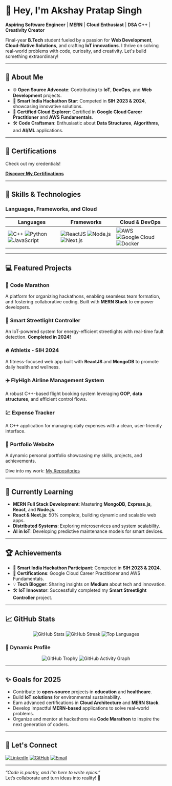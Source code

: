# 👋 Hey, I'm Akshay Pratap Singh  

**Aspiring Software Engineer** | **MERN** | **Cloud Enthusiast** | **DSA C++** | **Creativity Creator**  

Final-year **B.Tech** student fueled by a passion for **Web Development**, **Cloud-Native Solutions**, and crafting **IoT innovations**. I thrive on solving real-world problems with code, curiosity, and creativity. Let's build something extraordinary!  

---

## 🌟 About Me  

- 🌐 **Open Source Advocate**: Contributing to **IoT**, **DevOps**, and **Web Development** projects.  
- 🏅 **Smart India Hackathon Star**: Competed in **SIH 2023 & 2024**, showcasing innovative solutions.  
- 📜 **Certified Cloud Explorer**: Certified in **Google Cloud Career Practitioner** and **AWS Fundamentals**.  
- 🛠️ **Code Craftsman**: Enthusiastic about **Data Structures**, **Algorithms**, and **AI/ML** applications.  

---

## 📜 Certifications  

Check out my credentials!  

**[Discover My Certifications](https://github.com/akshayconqurers/certifications)**  

---

## 🚀 Skills & Technologies  

### Languages, Frameworks, and Cloud 

| Languages | Frameworks | Cloud & DevOps |
|-----------|------------|----------------|
| ![C++](https://img.shields.io/badge/C%2B%2B-00599C?style=for-the-badge&logo=c%2B%2B&logoColor=white) ![Python](https://img.shields.io/badge/Python-3776AB?style=for-the-badge&logo=python&logoColor=white) ![JavaScript](https://img.shields.io/badge/JavaScript-F7DF1E?style=for-the-badge&logo=javascript&logoColor=black) | ![ReactJS](https://img.shields.io/badge/ReactJS-61DAFB?style=for-the-badge&logo=react&logoColor=black) ![Node.js](https://img.shields.io/badge/Node.js-339933?style=for-the-badge&logo=node.js&logoColor=white) ![Next.js](https://img.shields.io/badge/Next.js-000000?style=for-the-badge&logo=next.js&logoColor=white) | ![AWS](https://img.shields.io/badge/Amazon%20AWS-232F3E?style=for-the-badge&logo=amazon-aws&logoColor=white) ![Google Cloud](https://img.shields.io/badge/Google%20Cloud-4285F4?style=for-the-badge&logo=google-cloud&logoColor=white) ![Docker](https://img.shields.io/badge/Docker-2496ED?style=for-the-badge&logo=docker&logoColor=white) |

---

## 💻 Featured Projects  

### 🏃 **Code Marathon**  
A platform for organizing hackathons, enabling seamless team formation, and fostering collaborative coding. Built with **MERN Stack** to empower developers.  

### 🌟 **Smart Streetlight Controller**  
An IoT-powered system for energy-efficient streetlights with real-time fault detection. **Completed in 2024!**  

### 🔥 **Athletix - SIH 2024**  
A fitness-focused web app built with **ReactJS** and **MongoDB** to promote daily health and wellness.  

### ✈️ **FlyHigh Airline Management System**  
A robust C++-based flight booking system leveraging **OOP**, **data structures**, and efficient control flows.  

### 💹 **Expense Tracker**  
A C++ application for managing daily expenses with a clean, user-friendly interface.  

### 🧩 **Portfolio Website**  
A dynamic personal portfolio showcasing my skills, projects, and achievements.  

Dive into my work: [My Repositories](https://github.com/akshayconqurers?tab=repositories)  

---

## 🌱 Currently Learning  

- **MERN Full Stack Development**: Mastering **MongoDB**, **Express.js**, **React**, and **Node.js**.  
- **React & Next.js**: 50% complete, building dynamic and scalable web apps.  
- **Distributed Systems**: Exploring microservices and system scalability.  
- **AI in IoT**: Developing predictive maintenance models for smart devices.  

---

## 🏆 Achievements  

- 🏅 **Smart India Hackathon Participant**: Competed in **SIH 2023 & 2024**.  
- 📜 **Certifications**: Google Cloud Career Practitioner and AWS Fundamentals.  
- 💡 **Tech Blogger**: Sharing insights on **Medium** about tech and innovation.  
- 🛠️ **IoT Innovator**: Successfully completed my **Smart Streetlight Controller** project.  

---

## 📈 GitHub Stats  

<p align="center">
  <img src="https://github-readme-stats.vercel.app/api?username=akshayconqurers&show_icons=true&theme=radical" alt="GitHub Stats" />
  <img src="https://github-readme-streak-stats.herokuapp.com/?user=akshayconqurers&theme=radical" alt="GitHub Streak" />
  <img src="https://github-readme-stats.vercel.app/api/top-langs/?username=akshayconqurers&layout=compact&theme=radical" alt="Top Languages" />
</p>  

### 🎨 Dynamic Profile  

<p align="center">
  <img src="https://github-profile-trophy.vercel.app/?username=akshayconqurers&theme=radical&row=1&column=7" alt="GitHub Trophy" />
  <img src="https://github-readme-activity-graph.vercel.app/graph?username=akshayconqurers&theme=radical&hide_border=true&area=true" alt="GitHub Activity Graph" />
</p>  

---

## ✨ Goals for 2025  

- Contribute to **open-source** projects in **education** and **healthcare**.  
- Build **IoT solutions** for environmental sustainability.  
- Earn advanced certifications in **Cloud Architecture** and **MERN Stack**.  
- Develop impactful **MERN-based** applications to solve real-world problems.  
- Organize and mentor at hackathons via **Code Marathon** to inspire the next generation of coders.  

---

## 🌟 Let's Connect  

[![LinkedIn](https://img.shields.io/badge/LinkedIn-blue?style=for-the-badge&logo=linkedin&logoColor=white)](https://www.linkedin.com/in/akshay-pratap-singh-a309b8250)  [![GitHub](https://img.shields.io/badge/GitHub-black?style=for-the-badge&logo=github&logoColor=white)](https://github.com/akshayconqurers)  [![Email](https://img.shields.io/badge/Email-red?style=for-the-badge&logo=gmail&logoColor=white)](mailto:akshayprince7800@gmail.com)  

---

*“Code is poetry, and I’m here to write epics.”*  
Let’s collaborate and turn ideas into reality! 🚀  
